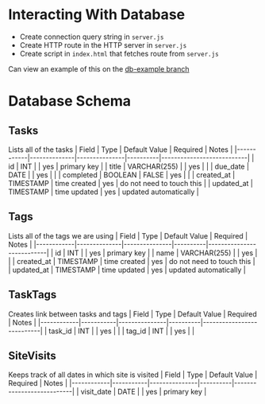 # Interacting With Database
- Create connection query string in `server.js`
- Create HTTP route in the HTTP server in `server.js`
- Create script in `index.html` that fetches route from `server.js`

Can view an example of this on the [db-example branch](https://github.com/cse110-sp24-group14/cse110-sp24-group14/tree/db-example)

# Database Schema

## Tasks
Lists all of the tasks
| Field      | Type         | Default Value | Required | Notes                     |
|------------|--------------|---------------|----------|---------------------------|
| id         | INT          |               | yes      | primary key               |
| title      | VARCHAR(255) |               | yes      |                           |
| due_date   | DATE         |               | yes      |                           |
| completed  | BOOLEAN      | FALSE         | yes      |                           |
| created_at | TIMESTAMP    | time created  | yes      | do not need to touch this |
| updated_at | TIMESTAMP    | time updated  | yes      | updated automatically     |

## Tags
Lists all of the tags we are using
| Field      | Type         | Default Value | Required | Notes                     |
|------------|--------------|---------------|----------|---------------------------|
| id         | INT          |               | yes      | primary key               |
| name       | VARCHAR(255) |               | yes      |                           |
| created_at | TIMESTAMP    | time created  | yes      | do not need to touch this |
| updated_at | TIMESTAMP    | time updated  | yes      | updated automatically     |

## TaskTags
Creates link between tasks and tags
| Field      | Type      | Default Value | Required | Notes                     |
|------------|-----------|---------------|----------|---------------------------|
| task_id    | INT       |               | yes      |                           |
| tag_id     | INT       |               | yes      |                           |

## SiteVisits
Keeps track of all dates in which site is visited
| Field      | Type      | Default Value | Required | Notes                     |
|------------|-----------|---------------|----------|---------------------------|
| visit_date | DATE      |               | yes      | primary key               |
